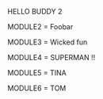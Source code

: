 HELLO BUDDY 2

MODULE2 = Foobar

MODULE3 = Wicked fun

MODULE4 = SUPERMAN !!

MODULE5 = TINA

MODULE6 = TOM

